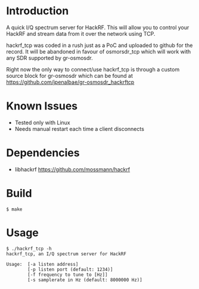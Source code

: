 # Introduction

A quick I/Q spectrum server for HackRF. This will allow you to control your HackRF and stream data from it over the network using TCP.

hackrf_tcp was coded in a rush just as a PoC and uploaded to github for the record. It will be abandoned in favour of osmorsdr_tcp which will work with any SDR supported by gr-osmosdr.

Right now the only way to connect/use hackrf_tcp is through a custom source block for gr-osmosdr which can be found at https://github.com/jpenalbae/gr-osmosdr_hackrftcp


# Known Issues

  * Tested only with Linux
  * Needs manual restart each time a client disconnects

# Dependencies

  * libhackrf https://github.com/mossmann/hackrf

# Build

    $ make
    
# Usage

    $ ./hackrf_tcp -h
    hackrf_tcp, an I/Q spectrum server for HackRF
    
    Usage:  [-a listen address]
            [-p listen port (default: 1234)]
            [-f frequency to tune to [Hz]]
            [-s samplerate in Hz (default: 8000000 Hz)]
